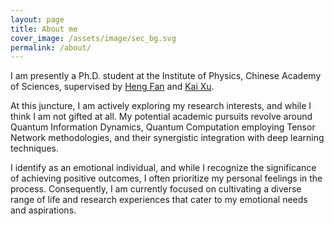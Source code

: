 ```yaml
---
layout: page
title: About me
cover_image: /assets/image/sec_bg.svg
permalink: /about/
---
```


I am presently a Ph.D. student at the Institute of Physics, Chinese Academy of Sciences, supervised by [Heng Fan][heng-fan] and [Kai Xu][kai-xu].

At this juncture, I am actively exploring my research interests, and while I think I am not gifted at all. My potential academic pursuits revolve around Quantum Information Dynamics, Quantum Computation employing Tensor Network methodologies, and their synergistic integration with deep learning techniques.

I identify as an emotional individual, and while I recognize the significance of achieving positive outcomes, I often prioritize my personal feelings in the process. Consequently, I am currently focused on cultivating a diverse range of life and research experiences that cater to my emotional needs and aspirations.


[heng-fan]: https://scholar.google.com/citations?user=Qu84zBIAAAAJ&hl=en
[kai-xu]: http://www.iop.cas.cn/rcjy/yjdwfgj/?id=3210